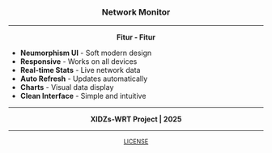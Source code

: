 <h3 align="center">Network Monitor</h3>

---

<p align="center">
<strong>Fitur - Fitur</strong>
</p>

- **Neumorphism UI** - Soft modern design
- **Responsive** - Works on all devices
- **Real-time Stats** - Live network data
- **Auto Refresh** - Updates automatically
- **Charts** - Visual data display
- **Clean Interface** - Simple and intuitive
 
 ---

<p align="center">
<strong>XIDZs-WRT Project | 2025</strong>
</p>

 ---
 
<p align="center">
<small>
<a href="https://github.com/de-quenx/luci-app-netmonitor/blob/main/LICENSE">LICENSE</a><br>
</small>
</p>